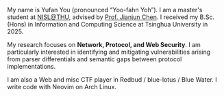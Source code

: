 My name is Yufan You (pronounced “Yoo-fahn Yoh”). I am a master's student at [NISL@THU](https://netsec.ccert.edu.cn/en/), advised by [Prof. Jianjun Chen](https://www.jianjunchen.com/). I received my B.Sc. (Hons) in Information and Computing Science at Tsinghua University in 2025.

My research focuses on **Network, Protocol, and Web Security**. I am particularly interested in identifying and mitigating vulnerabilities arising from parser differentials and semantic gaps between protocol implementations.

I am also a Web and misc CTF player in Redbud / blue-lotus / Blue Water. I write code with Neovim on Arch Linux.
